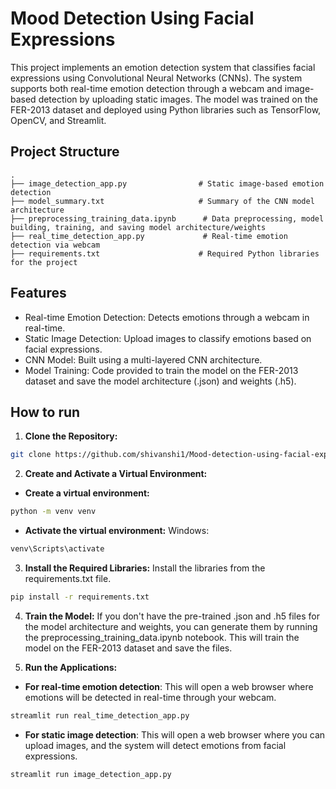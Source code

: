 # Mood Detection Using Facial Expressions

This project implements an emotion detection system that classifies facial expressions using Convolutional Neural Networks (CNNs). The system supports both real-time emotion detection through a webcam and image-based detection by uploading static images. The model was trained on the FER-2013 dataset and deployed using Python libraries such as TensorFlow, OpenCV, and Streamlit.

## Project Structure

```plaintext
.
├── image_detection_app.py                # Static image-based emotion detection
├── model_summary.txt                     # Summary of the CNN model architecture
├── preprocessing_training_data.ipynb      # Data preprocessing, model building, training, and saving model architecture/weights
├── real_time_detection_app.py             # Real-time emotion detection via webcam
├── requirements.txt                      # Required Python libraries for the project

```

## Features

- Real-time Emotion Detection: Detects emotions through a webcam in real-time.
- Static Image Detection: Upload images to classify emotions based on facial expressions.
- CNN Model: Built using a multi-layered CNN architecture.
- Model Training: Code provided to train the model on the FER-2013 dataset and save the model architecture (.json) and weights (.h5).

## How to run
1. **Clone the Repository:**
```bash
git clone https://github.com/shivanshi1/Mood-detection-using-facial-expressions.git
```

2. **Create and Activate a Virtual Environment:**

- **Create a virtual environment:**
```bash
python -m venv venv
```
- **Activate the virtual environment:**
Windows:
```bash
venv\Scripts\activate
```
3. **Install the Required Libraries:** Install the libraries from the requirements.txt file.
```bash
pip install -r requirements.txt
```
4. **Train the Model:**
If you don't have the pre-trained .json and .h5 files for the model architecture and weights, you can generate them by running the preprocessing_training_data.ipynb notebook. This will train the model on the FER-2013 dataset and save the files.

5. **Run the Applications:**

- **For real-time emotion detection**: This will open a web browser where emotions will be detected in real-time through your webcam.
```bash
streamlit run real_time_detection_app.py
```

- **For static image detection**: This will open a web browser where you can upload images, and the system will detect emotions from facial expressions.
```bash
streamlit run image_detection_app.py
```
